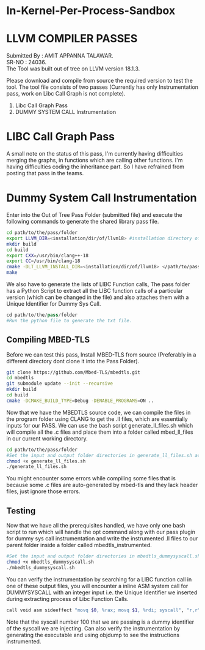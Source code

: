 # In-Kernel-Per-Process-Sandbox
# LLVM COMPILER PASSES
Submitted By : AMIT APPANNA TALAWAR.    
SR-NO : 24036.  
The Tool was built out of tree on LLVM version 18.1.3.

Please download and compile from source the required version to test the tool.
The tool file consists of two passes (Currently has only Instrumentation pass, work on Libc Call Graph is not complete).
1. Libc Call Graph Pass
2. DUMMY SYSTEM CALL Instrumentation

# LIBC Call Graph Pass
A small note on the status of this pass, I'm currently having difficulties merging the graphs, in functions which are calling other functions. I'm having difficulties coding the inheritance part. So I have refrained from posting that pass in the teams.

# Dummy System Call Instrumentation

Enter into the Out of Tree Pass Folder (submitted file) and execute the following commands to generate the shared library pass file.

```bash
cd path/to/the/pass/folder
export LLVM_DIR=<installation/dir/of/llvm18> #installation directory of llvm 18
mkdir build
cd build
export CXX=/usr/bin/clang++-18
export CC=/usr/bin/clang-18
cmake -DLT_LLVM_INSTALL_DIR=<installation/dir/of/llvm18> </path/to/pass/folder>
make
```
We also have to generate the lists of LIBC Function calls, The pass folder has a Python Script to extract all the LIBC function calls of a particular version (which can be changed in the file) and also attaches them with a Unique Identifier for Dummy Sys Call.
```python
cd path/to/the/pass/folder
#Run the python file to generate the txt file.
```

## Compiling MBED-TLS

Before we can test this pass, Install MBED-TLS from source (Preferably in a different directory dont clone it into the Pass Folder).
```bash
git clone https://github.com/Mbed-TLS/mbedtls.git
cd mbedtls
git submodule update --init --recursive
mkdir build
cd build
cmake -DCMAKE_BUILD_TYPE=Debug -DENABLE_PROGRAMS=ON ..
```
Now that we have the MBEDTLS source code, we can compile the files in the program folder using CLANG to get the .ll files, which are essentially inputs for our PASS. We can use the bash script generate_ll_files.sh which will compile all the .c files and place them into a folder called mbed_ll_files in our current working directory.
```bash
cd path/to/the/pass/folder
#Set the input and output folder directories in generate_ll_files.sh accordingly
chmod +x generate_ll_files.sh
./generate_ll_files.sh
```

You might encounter some errors while compiling some files that is because some .c files are auto-generated by mbed-tls and they lack header files, just ignore those errors.


## Testing
Now that we have all the prerequisites handled, we have only one bash script to run which will handle the opt command along with our pass plugin for dummy sys call instrumentation and write the instrumented .ll files to our parent folder inside a folder called mbedtls_instrumented.

```bash
#Set the input and output folder directories in mbedtls_dummysyscall.sh accordingly
chmod +x mbedtls_dummysyscall.sh
./mbedtls_dummysyscall.sh
```
You can verify the instrumentation by searching for a LIBC function call in one of these output files, you will encounter a inline ASM system call for DUMMYSYSCALL with an integer input i.e. the Unique Identifier we inserted during extracting process of Libc Function Calls.

```bash
call void asm sideeffect "movq $0, %rax; movq $1, %rdi; syscall", "r,r"(i64 100, i64 11169)
```
Note that the syscall number 100 that we are passing is a dummy identifier of the syscall we are injecting. Can also verify the instrumentation by generating the executable and using objdump to see the instructions instrumented.


<!-- export LLVM_DIR=~/llvm18/build #installation directory of llvm 18
mkdir build
cd build

export CXX=/usr/bin/clang++-18
export CC=/usr/bin/clang-18

cmake -DLT_LLVM_INSTALL_DIR=~/llvm18/build ~/Final_Passes
make


$LLVM_DIR/bin/clang -O0 -emit-llvm -S ../input_files/trial_input.c -o trial_input.ll
$LLVM_DIR/bin/opt -load-pass-plugin ./lib/libDummySysCall.so --passes="inject-dummy-sys-call" -S /home/amit-talawar/mbedtls/ll_files/crypt_and_hash.ll -o output.ll

$LLVM_DIR/bin/opt -load-pass-plugin ./lib/libLibraryCallGraph.so --passes="library-call-graph" -S /home/amit-talawar/mbedtls/ll_files/crypt_and_hash.ll -o output.ll

$LLVM_DIR/bin/clang -emit-llvm -c ~/Semester\ 1/Computer\ System\ Security/Project/Final_Passes/input_files/trial_input.c -o trial_input.bc~/Semester\ 1/Computer\ System\ Security/Project/Final_Passes/

$LLVM_DIR/bin/opt -load-pass-plugin ~/Semester\ 1/Computer\ System\ Security/Project/Final_Passes/build/lib/libStaticCallCounter.so -passes="print<static-cc>" -disable-output trial_input.bc -->
